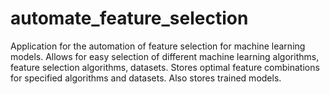 # automate_feature_selection
Application for the automation of feature selection for machine learning models. Allows for easy selection of different machine learning algorithms, feature selection algorithms, datasets. Stores optimal feature combinations for specified algorithms and datasets. Also stores trained models.
